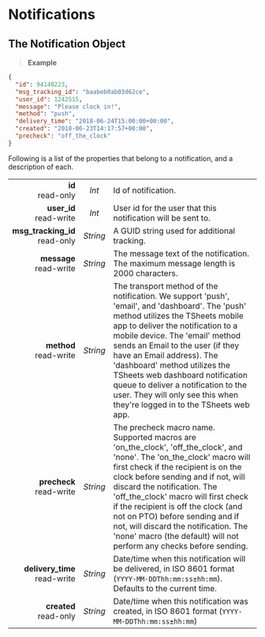 # Notifications

## The Notification Object

 > **Example**

```json
{
  "id": 94140223,
  "msg_tracking_id": "baabeb0ab03d62ce",
  "user_id": 1242515,
  "message": "Please clock in!",
  "method": "push",
  "delivery_time": "2018-06-24T15:00:00+00:00",
  "created": "2018-06-23T14:17:57+00:00",
  "precheck": "off_the_clock"
}
```

Following is a list of the properties that belong to a notification, and a description of each.

|                |             |             |
| -------------: | :---------: | ----------- |
| **id**<br/>read-only | _Int_ | Id of notification. |
| **user_id**<br/>read-write | _Int_ | User id for the user that this notification will be sent to. |
| **msg_tracking_id**<br/>read-only | _String_ | A GUID string used for additional tracking. |
| **message**<br/>read-write | _String_ | The message text of the notification. The maximum message length is 2000 characters. |
| **method**<br/>read-write | _String_ | The transport method of the notification. We support 'push', 'email', and 'dashboard'. The 'push' method utilizes the TSheets mobile app to deliver the notification to a mobile device. The 'email' method sends an Email to the user (if they have an Email address). The 'dashboard' method utilizes the TSheets web dashboard notification queue to deliver a notification to the user. They will only see this when they're logged in to the TSheets web app. |
| **precheck**<br/>read-write | _String_ | The precheck macro name. Supported macros are 'on_the_clock', 'off_the_clock', and 'none'. The 'on_the_clock' macro will first check if the recipient is on the clock before sending and if not, will discard the notification. The 'off_the_clock' macro will first check if the recipient is off the clock (and not on PTO) before sending and if not, will discard the notification. The 'none' macro (the default) will not perform any checks before sending. |
| **delivery_time**<br/>read-write | _String_ | Date/time when this notification will be delivered, in ISO 8601 format (`YYYY-MM-DDThh:mm:ss±hh:mm`). Defaults to the current time. |
| **created**<br/>read-only | _String_ | Date/time when this notification was created, in ISO 8601 format (`YYYY-MM-DDThh:mm:ss±hh:mm`) |

